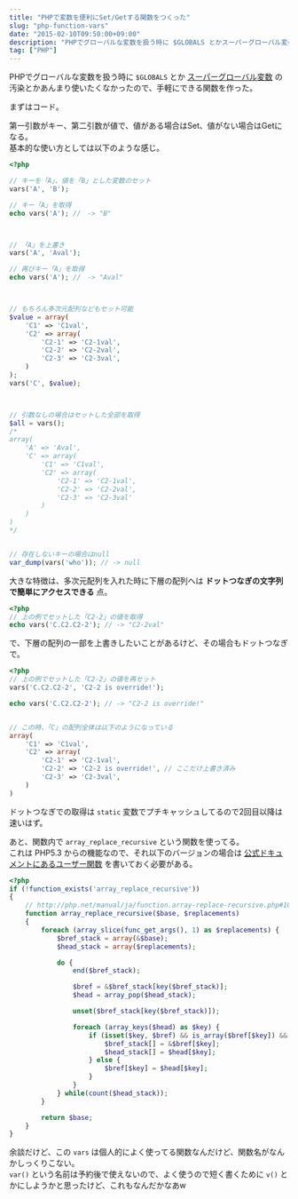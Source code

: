 ```yaml
---
title: "PHPで変数を便利にSet/Getする関数をつくった"
slug: "php-function-vars"
date: "2015-02-10T09:50:00+09:00"
description: "PHPでグローバルな変数を扱う時に $GLOBALS とかスーパーグローバル変の汚染とかあんまり使いたくなかったので、手軽にできる関数を作った。"
tag: ["PHP"]
---
```


PHPでグローバルな変数を扱う時に `$GLOBALS` とか [スーパーグローバル変数](http://php.net/manual/ja/language.variables.superglobals.php) の汚染とかあんまり使いたくなかったので、手軽にできる関数を作った。  

<!--more-->

まずはコード。

<script src="https://gist.github.com/kijtra/78c54a12cfbf3c4432f3.js"></script>

第一引数がキー、第二引数が値で、値がある場合はSet、値がない場合はGetになる。  
基本的な使い方としては以下のような感じ。

```php
<?php

// キーを「A」、値を「B」とした変数のセット
vars('A', 'B');

// キー「A」を取得
echo vars('A'); //　-> "B"



// 「A」を上書き
vars('A', 'Aval');

// 再びキー「A」を取得
echo vars('A'); //　-> "Aval"



// もちろん多次元配列などもセット可能
$value = array(
    'C1' => 'C1val',
    'C2' => array(
        'C2-1' => 'C2-1val',
        'C2-2' => 'C2-2val',
        'C2-3' => 'C2-3val',
    )
);
vars('C', $value);



// 引数なしの場合はセットした全部を取得
$all = vars();
/*
array(
    'A' => 'Aval',
    'C' => array(
        'C1' => 'C1val',
        'C2' => array(
            'C2-1' => 'C2-1val',
            'C2-2' => 'C2-2val',
            'C2-3' => 'C2-3val'
        )
    )
)
*/


// 存在しないキーの場合はnull
var_dump(vars('who')); // -> null
```

大きな特徴は、多次元配列を入れた時に下層の配列へは **ドットつなぎの文字列で簡単にアクセスできる** 点。

```php
<?php
// 上の例でセットした「C2-2」の値を取得
echo vars('C.C2.C2-2'); // -> "C2-2val"
```

で、下層の配列の一部を上書きしたいことがあるけど、その場合もドットつなぎで。

```php
<?php
// 上の例でセットした「C2-2」の値を再セット
vars('C.C2.C2-2', 'C2-2 is override!');

echo vars('C.C2.C2-2'); // -> "C2-2 is override!"


// この時、「C」の配列全体は以下のようになっている
array(
    'C1' => 'C1val',
    'C2' => array(
        'C2-1' => 'C2-1val',
        'C2-2' => 'C2-2 is override!', // ここだけ上書き済み
        'C2-3' => 'C2-3val',
    )
)
```

ドットつなぎでの取得は `static` 変数でプチキャッシュしてるので2回目以降は速いはず。  

あと、関数内で `array_replace_recursive` という関数を使ってる。  
これは PHP5.3 からの機能なので、それ以下のバージョンの場合は [公式ドキュメントにあるユーザー関数](http://php.net/manual/ja/function.array-replace-recursive.php#109390) を書いておく必要がある。

```php
<?php
if (!function_exists('array_replace_recursive'))
{
	// http://php.net/manual/ja/function.array-replace-recursive.php#109390
	function array_replace_recursive($base, $replacements)
	{
		foreach (array_slice(func_get_args(), 1) as $replacements) {
			$bref_stack = array(&$base);
			$head_stack = array($replacements);

			do {
				end($bref_stack);

				$bref = &$bref_stack[key($bref_stack)];
				$head = array_pop($head_stack);

				unset($bref_stack[key($bref_stack)]);

				foreach (array_keys($head) as $key) {
					if (isset($key, $bref) && is_array($bref[$key]) && is_array($head[$key])) {
						$bref_stack[] = &$bref[$key];
						$head_stack[] = $head[$key];
					} else {
						$bref[$key] = $head[$key];
					}
				}
			} while(count($head_stack));
		}

		return $base;
	}
}
```

余談だけど、この `vars` は個人的によく使ってる関数なんだけど、関数名がなんかしっくりこない。  
`var()` という名前は予約後で使えないので、よく使うので短く書くために `v()` とかにしようかと思ったけど、これもなんだかなあw
